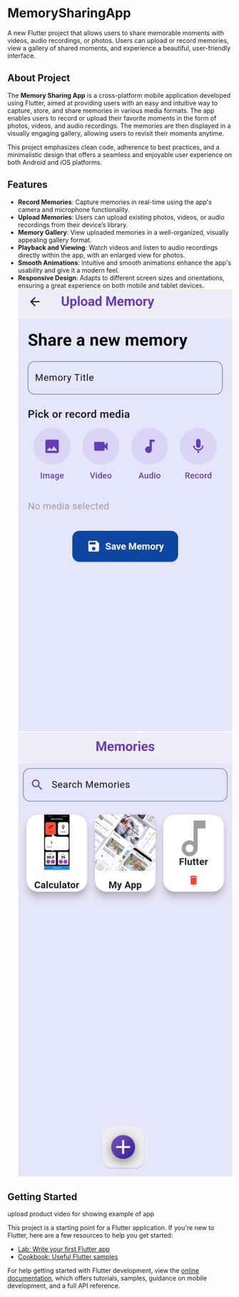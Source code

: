 # MemorySharingApp

A new Flutter project that allows users to share memorable moments with videos, audio recordings, or photos. Users can upload or record memories, view a gallery of shared moments, and experience a beautiful, user-friendly interface.

## About Project

The **Memory Sharing App** is a cross-platform mobile application developed using Flutter, aimed at providing users with an easy and intuitive way to capture, store, and share memories in various media formats. The app enables users to record or upload their favorite moments in the form of photos, videos, and audio recordings. The memories are then displayed in a visually engaging gallery, allowing users to revisit their moments anytime. 

This project emphasizes clean code, adherence to best practices, and a minimalistic design that offers a seamless and enjoyable user experience on both Android and iOS platforms.

## Features

- **Record Memories**: Capture memories in real-time using the app's camera and microphone functionality.
- **Upload Memories**: Users can upload existing photos, videos, or audio recordings from their device’s library.
- **Memory Gallery**: View uploaded memories in a well-organized, visually appealing gallery format.
- **Playback and Viewing**: Watch videos and listen to audio recordings directly within the app, with an enlarged view for photos.
- **Smooth Animations**: Intuitive and smooth animations enhance the app's usability and give it a modern feel.
- **Responsive Design**: Adapts to different screen sizes and orientations, ensuring a great experience on both mobile and tablet devices.
![image alt](https://github.com/vishn-Mk/memorysharingapp/blob/main/upload_memoery.jpg?raw=true)
![image alt](https://github.com/vishn-Mk/memorysharingapp/blob/main/memory_list.jpg?raw=true)
## Getting Started 
upload product video for showing example of app

This project is a starting point for a Flutter application. If you're new to Flutter, here are a few resources to help you get started:

- [Lab: Write your first Flutter app](https://docs.flutter.dev/get-started/codelab)
- [Cookbook: Useful Flutter samples](https://docs.flutter.dev/cookbook)

For help getting started with Flutter development, view the
[online documentation](https://docs.flutter.dev/), which offers tutorials,
samples, guidance on mobile development, and a full API reference.
